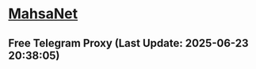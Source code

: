 
# [MahsaNet](https://t.me/mahsa_net)
## Free Telegram Proxy (Last Update: 2025-06-23 20:38:05)

    